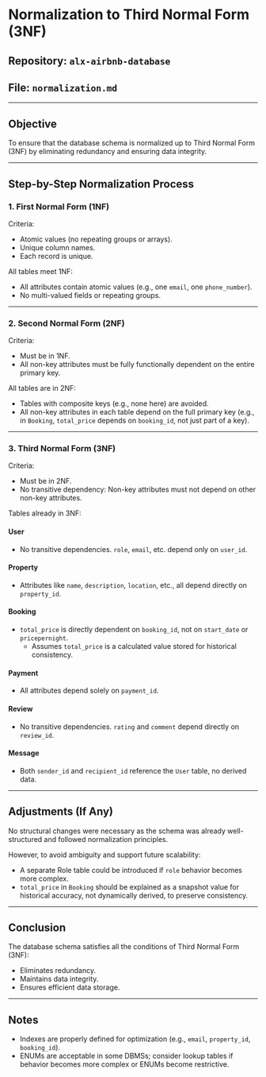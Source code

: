 # Normalization to Third Normal Form (3NF)

## Repository: `alx-airbnb-database`
## File: `normalization.md`

---

## Objective
To ensure that the database schema is normalized up to Third Normal Form (3NF) by eliminating redundancy and ensuring data integrity.

---

## Step-by-Step Normalization Process

### 1. First Normal Form (1NF)

Criteria:
- Atomic values (no repeating groups or arrays).
- Unique column names.
- Each record is unique.

All tables meet 1NF:
- All attributes contain atomic values (e.g., one `email`, one `phone_number`).
- No multi-valued fields or repeating groups.

---

### 2. Second Normal Form (2NF)

Criteria:
- Must be in 1NF.
- All non-key attributes must be fully functionally dependent on the entire primary key.

All tables are in 2NF:
- Tables with composite keys (e.g., none here) are avoided.
- All non-key attributes in each table depend on the full primary key (e.g., in `Booking`, `total_price` depends on `booking_id`, not just part of a key).

---

### 3. Third Normal Form (3NF)

Criteria:
- Must be in 2NF.
- No transitive dependency: Non-key attributes must not depend on other non-key attributes.

Tables already in 3NF:

#### User
- No transitive dependencies. `role`, `email`, etc. depend only on `user_id`.

#### Property
- Attributes like `name`, `description`, `location`, etc., all depend directly on `property_id`.

#### Booking
- `total_price` is directly dependent on `booking_id`, not on `start_date` or `pricepernight`. 
  - Assumes `total_price` is a calculated value stored for historical consistency.

#### Payment
- All attributes depend solely on `payment_id`.

#### Review
- No transitive dependencies. `rating` and `comment` depend directly on `review_id`.

#### Message
- Both `sender_id` and `recipient_id` reference the `User` table, no derived data.

---

## Adjustments (If Any)

No structural changes were necessary as the schema was already well-structured and followed normalization principles.

However, to avoid ambiguity and support future scalability:
- A separate Role table could be introduced if `role` behavior becomes more complex.
- `total_price` in `Booking` should be explained as a snapshot value for historical accuracy, not dynamically derived, to preserve consistency.

---

## Conclusion

The database schema satisfies all the conditions of Third Normal Form (3NF):
- Eliminates redundancy.
- Maintains data integrity.
- Ensures efficient data storage.

---

## Notes
- Indexes are properly defined for optimization (e.g., `email`, `property_id`, `booking_id`).
- ENUMs are acceptable in some DBMSs; consider lookup tables if behavior becomes more complex or ENUMs become restrictive.
